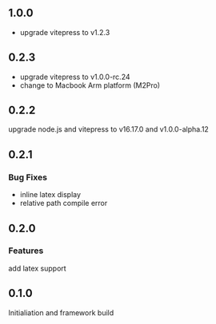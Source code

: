 ## 1.0.0
* upgrade vitepress to v1.2.3

## 0.2.3
* upgrade vitepress to v1.0.0-rc.24
* change to Macbook Arm platform (M2Pro)

## 0.2.2
upgrade node.js and vitepress to v16.17.0 and v1.0.0-alpha.12

## 0.2.1
### Bug Fixes
* inline latex display
* relative path compile error

## 0.2.0
### Features
add latex support

## 0.1.0

Initialiation and framework build
